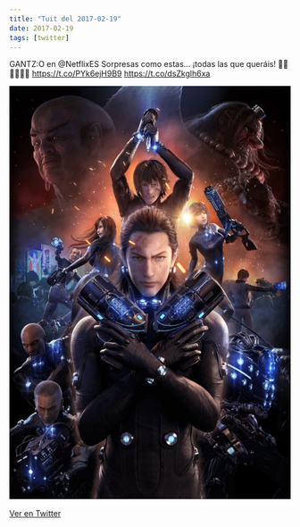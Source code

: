 ```yaml
---
title: "Tuit del 2017-02-19"
date: 2017-02-19
tags: [twitter]
---
```


GANTZ:O en @NetflixES Sorpresas como estas… ¡todas las que queráis! 👏🏻👏🏻👏🏻 https://t.co/PYk6ejH9B9 https://t.co/dsZkglh6xa

![Imagen](/assets/images/833385958108168192-C5DIGfYXUAInr2s.jpg)

[Ver en Twitter](https://twitter.com/i/web/status/833385958108168192)
